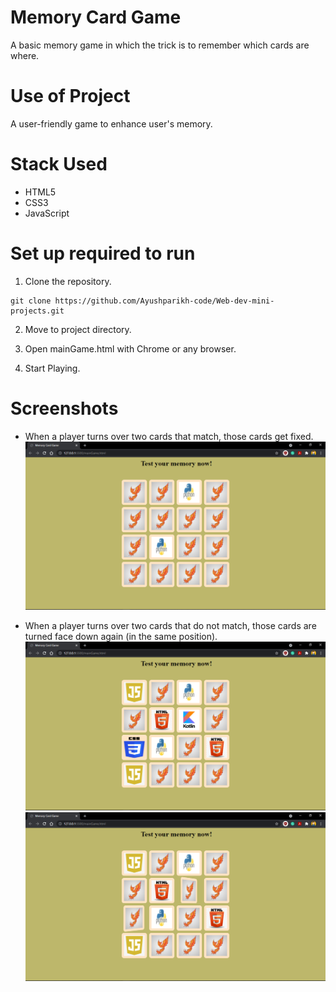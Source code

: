 # Memory Card Game
A basic memory game in which the trick is to remember which cards are where.

# Use of Project
A user-friendly game to enhance user's memory.

# Stack Used
- HTML5
- CSS3
- JavaScript

# Set up required to run
1. Clone the repository.
```
git clone https://github.com/Ayushparikh-code/Web-dev-mini-projects.git
```
2. Move to project directory.

3. Open mainGame.html with Chrome or any browser.

4. Start Playing.

# Screenshots
- When a player turns over two cards that match, those cards get fixed.
![](./screenshots/matched.png)

- When a player turns over two cards that do not match, those cards are turned face down again (in the same position).
![](./screenshots/not_matched.png)
![](./screenshots/back_to_original.png)
